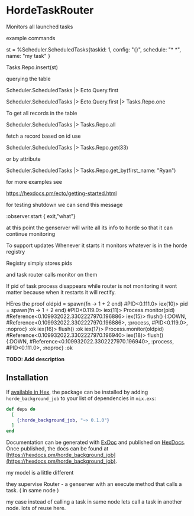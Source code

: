 # HordeTaskRouter

Monitors all launched tasks

example commands

st = %Scheduler.ScheduledTasks{taskid: 1, config: "{}", schedule: "\* \*", name: "my task" }

Tasks.Repo.insert(st)

querying the table

Scheduler.ScheduledTasks |> Ecto.Query.first

Scheduler.ScheduledTasks |> Ecto.Query.first |> Tasks.Repo.one

To get all records in the table

Scheduler.ScheduledTasks |> Tasks.Repo.all

fetch a record based on id use

Scheduler.ScheduledTasks |> Tasks.Repo.get(33)

or by attribute

Scheduler.ScheduledTasks |> Tasks.Repo.get_by(first_name: "Ryan")

for more examples see

https://hexdocs.pm/ecto/getting-started.html

for testing shutdown we can send this message

:observer.start
{ exit,"what"}

at this point the genserver will write all its info to horde
so that it can continue monitoring

To support updates Whenever it starts it monitors whatever is in the
horde registry

Registry simply stores pids

and task router calls monitor on them

If pid of task process disappears while router is not monitoring
it wont matter because when it restarts it will rectify.

HEres the proof
oldpid = spawn(fn -> 1 + 2 end)
#PID<0.111.0>
iex(10)> pid = spawn(fn -> 1 + 2 end)
#PID<0.119.0>
iex(11)> Process.monitor(pid)
#Reference<0.109932022.3302227970.196886>
iex(15)> flush()
{:DOWN, #Reference<0.109932022.3302227970.196886>, :process, #PID<0.119.0>,
:noproc}
:ok
iex(16)> flush()
:ok
iex(17)> Process.monitor(oldpid)
#Reference<0.109932022.3302227970.196940>
iex(18)> flush()  
{:DOWN, #Reference<0.109932022.3302227970.196940>, :process, #PID<0.111.0>,
:noproc}
:ok

**TODO: Add description**

## Installation

If [available in Hex](https://hex.pm/docs/publish), the package can be installed
by adding `horde_background_job` to your list of dependencies in `mix.exs`:

```elixir
def deps do
  [
    {:horde_background_job, "~> 0.1.0"}
  ]
end
```

Documentation can be generated with [ExDoc](https://github.com/elixir-lang/ex_doc)
and published on [HexDocs](https://hexdocs.pm). Once published, the docs can
be found at [https://hexdocs.pm/horde_background_job](https://hexdocs.pm/horde_background_job).

my model is a little different

they supervise Router - a genserver with an execute method that
calls a task. ( in same node )

my case
instead of calling a task in same node lets call a task in
another node. lots of reuse here.
